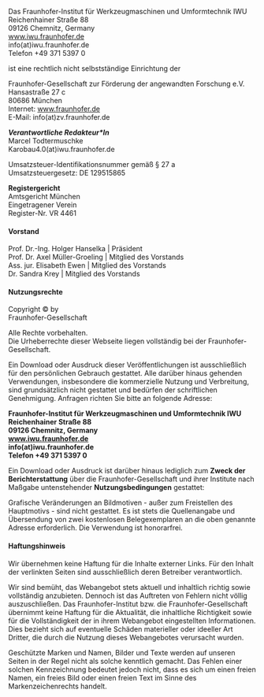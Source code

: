 Das Fraunhofer-Institut für Werkzeugmaschinen und Umformtechnik IWU  
Reichenhainer Straße 88  
09126 Chemnitz, Germany  
www.iwu.fraunhofer.de  
info(at)iwu.fraunhofer.de  
Telefon +49 371 5397 0

ist eine rechtlich nicht selbstständige Einrichtung der

Fraunhofer-Gesellschaft zur Förderung der angewandten Forschung e.V.  
Hansastraße 27 c  
80686 München  
Internet: www.fraunhofer.de  
E-Mail: info(at)zv.fraunhofer.de

___Verantwortliche Redakteur*In___  
Marcel Todtermuschke  
Karobau4.0(at)iwu.fraunhofer.de

Umsatzsteuer-Identifikationsnummer gemäß § 27 a  
Umsatzsteuergesetz: DE 129515865

__Registergericht__  
Amtsgericht München  
Eingetragener Verein  
Register-Nr. VR 4461




#### Vorstand

Prof. Dr.-Ing. Holger Hanselka | Präsident  
Prof. Dr. Axel Müller-Groeling | Mitglied des Vorstands  
Ass. jur. Elisabeth Ewen | Mitglied des Vorstands  
Dr. Sandra Krey | Mitglied des Vorstands  


#### Nutzungsrechte

Copyright © by  
Fraunhofer-Gesellschaft

Alle Rechte vorbehalten.  
Die Urheberrechte dieser Webseite liegen vollständig bei der Fraunhofer-Gesellschaft.

Ein Download oder Ausdruck dieser Veröffentlichungen ist ausschließlich für den persönlichen Gebrauch gestattet. Alle darüber hinaus gehenden Verwendungen, insbesondere die kommerzielle Nutzung und Verbreitung, sind grundsätzlich nicht gestattet und bedürfen der schriftlichen Genehmigung. Anfragen richten Sie bitte an folgende Adresse:

__Fraunhofer-Institut für Werkzeugmaschinen und Umformtechnik IWU  
Reichenhainer Straße 88  
09126 Chemnitz, Germany  
www.iwu.fraunhofer.de  
info(at)iwu.fraunhofer.de  
Telefon +49 371 5397 0__

Ein Download oder Ausdruck ist darüber hinaus lediglich zum __Zweck der Berichterstattung__ über die Fraunhofer-Gesellschaft und ihrer Institute nach Maßgabe untenstehender __Nutzungsbedingungen__ gestattet:

Grafische Veränderungen an Bildmotiven - außer zum Freistellen des Hauptmotivs - sind nicht gestattet. Es ist stets die Quellenangabe und Übersendung von zwei kostenlosen Belegexemplaren an die oben genannte Adresse erforderlich. Die Verwendung ist honorarfrei.


#### Haftungshinweis

Wir übernehmen keine Haftung für die Inhalte externer Links. Für den Inhalt der verlinkten Seiten sind ausschließlich deren Betreiber verantwortlich.

Wir sind bemüht, das Webangebot stets aktuell und inhaltlich richtig sowie vollständig anzubieten. Dennoch ist das Auftreten von Fehlern nicht völlig auszuschließen. Das Fraunhofer-Institut bzw. die Fraunhofer-Gesellschaft übernimmt keine Haftung für die Aktualität, die inhaltliche Richtigkeit sowie für die Vollständigkeit der in ihrem Webangebot eingestellten Informationen. Dies bezieht sich auf eventuelle Schäden materieller oder ideeller Art Dritter, die durch die Nutzung dieses Webangebotes verursacht wurden.

Geschützte Marken und Namen, Bilder und Texte werden auf unseren Seiten in der Regel nicht als solche kenntlich gemacht. Das Fehlen einer solchen Kennzeichnung bedeutet jedoch nicht, dass es sich um einen freien Namen, ein freies Bild oder einen freien Text im Sinne des Markenzeichenrechts handelt.
